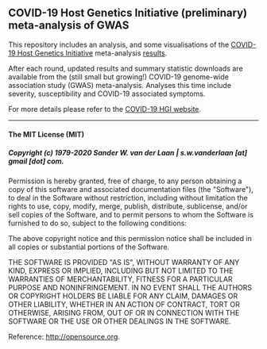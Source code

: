 ## COVID-19 Host Genetics Initiative (preliminary) meta-analysis of GWAS

This repository includes an analysis, and some visualisations of the [COVID-19 Host Genetics Initiative](https://www.covid19hg.org) meta-analysis [results](https://www.covid19hg.org/results/). 

After each round, updated results and summary statistic downloads are available from the (still small but growing!) COVID-19 genome-wide association study (GWAS) meta-analysis. Analyses this time include severity, susceptibility and COVID-19 associated symptoms.

For more details please refer to the [COVID-19 HGI website](https://www.covid19hg.org).

--------------

#### The MIT License (MIT)
##### Copyright (c) 1979-2020 Sander W. van der Laan | s.w.vanderlaan [at] gmail [dot] com.

Permission is hereby granted, free of charge, to any person obtaining a copy of this software and associated documentation files (the "Software"), to deal in the Software without restriction, including without limitation the rights to use, copy, modify, merge, publish, distribute, sublicense, and/or sell copies of the Software, and to permit persons to whom the Software is furnished to do so, subject to the following conditions:   

The above copyright notice and this permission notice shall be included in all copies or substantial portions of the Software.

THE SOFTWARE IS PROVIDED "AS IS", WITHOUT WARRANTY OF ANY KIND, EXPRESS OR IMPLIED, INCLUDING BUT NOT LIMITED TO THE WARRANTIES OF MERCHANTABILITY, FITNESS FOR A PARTICULAR PURPOSE AND NONINFRINGEMENT. IN NO EVENT SHALL THE AUTHORS OR COPYRIGHT HOLDERS BE LIABLE FOR ANY CLAIM, DAMAGES OR OTHER LIABILITY, WHETHER IN AN ACTION OF CONTRACT, TORT OR OTHERWISE, ARISING FROM, OUT OF OR IN CONNECTION WITH THE SOFTWARE OR THE USE OR OTHER DEALINGS IN THE SOFTWARE.

Reference: http://opensource.org.

